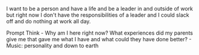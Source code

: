 I want to be a person and have a life and be a leader in and outside of work but right now I don't have the responsibilities of a leader and I could slack off and do nothing at work all day.

Prompt Think - Why am I here right now? What experiences did my parents give me that gave me what I have and what could they have done better?
    - Music: personality and down to earth
